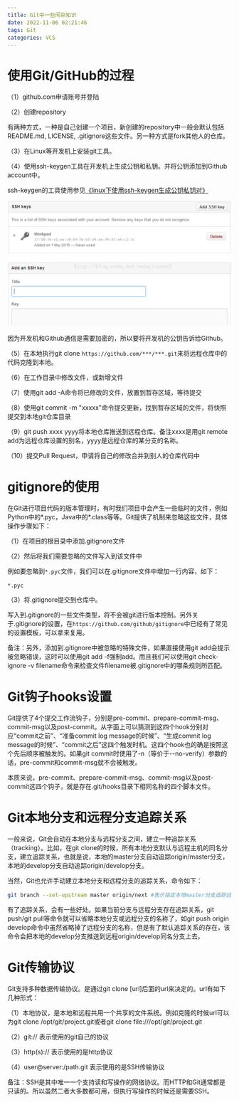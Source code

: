 ```yaml
---
title: Git中一些闲杂知识
date: 2022-11-06 02:21:46
tags: Git
categories: VCS
---
```


# 使用Git/GitHub的过程

（1）github.com申请账号并登陆

（2）创建repository

有两种方式，一种是自己创建一个项目，新创建的repository中一般会默认包括README.md, LICENSE, .gitignore这些文件。另一种方式是fork其他人的仓库。

（3）在Linux等开发机上安装git工具。

（4）使用ssh-keygen工具在开发机上生成公钥和私钥。并将公钥添加到Github account中。

ssh-keygen的工具使用参见[《linux下使用ssh-keygen生成公钥私钥对》](https://blog.csdn.net/wangjianno2/article/details/48402745)

![](/images/git_bkm_1_1.png)

因为开发机和Github通信是需要加密的，所以要将开发机的公钥告诉给Github。

（5）在本地执行git clone `https://github.com/***/***.git`来将远程仓库中的代码克隆到本地。

（6）在工作目录中修改文件，或新增文件

（7）使用git add -A命令将已修改的文件，放置到暂存区域，等待提交

（8）使用git commit -m "xxxxx"命令提交更新，找到暂存区域的文件，将快照提交到本地git仓库目录

（9）git push xxxx yyyy将本地仓库推送到远程仓库。备注xxxx是用git remote add为远程仓库设置的别名，yyyy是远程仓库的某分支的名称。

（10）提交Pull Request，申请将自己的修改合并到别人的仓库代码中

# gitignore的使用

在Git进行项目代码的版本管理时，有时我们项目中会产生一些临时的文件，例如Python中的*.pyc，Java中的*.class等等。Git提供了机制来忽略这些文件，具体操作步骤如下：

（1）在项目的根目录中添加.gitignore文件

（2）然后将我们需要忽略的文件写入到该文件中

例如要忽略到`*.pyc`文件，我们可以在.gitignore文件中增加一行内容，如下：

    *.pyc

（3）将.gitignore提交到仓库中。

写入到.gitignore的一些文件类型，将不会被git进行版本控制。另外关于.gitignore的设置，在`https://github.com/github/gitignore`中已经有了常见的设置模板，可以拿来复用。

备注：另外，添加到.gitignore中被忽略的特殊文件，如果直接使用git add会提示被忽略错误，这时可以使用git add -f强制add。而且我们可以使用git check-ignore -v filename命令来检查文件filename被.gitignore中的哪条规则所匹配。

# Git钩子hooks设置

Git提供了4个提交工作流钩子，分别是pre-commit、prepare-commit-msg、commit-msg以及post-commit。从字面上可以猜测到这四个hook分别对应“commit之前”、“准备commit log message的时候”、“生成commit log message的时候”、“commit之后”这四个触发时机。这四个hook也的确是按照这个先后顺序被触发的。如果git commit时使用了-n（等价于--no-verify）参数的话，pre-commit和commit-msg就不会被触发。

本质来说，pre-commit、prepare-commit-msg、commit-msg以及post-commit这四个钩子，就是存在.git/hooks目录下相同名称的四个脚本文件。

# Git本地分支和远程分支追踪关系

一般来说，Git会自动在本地分支与远程分支之间，建立一种追踪关系（tracking）。比如，在git clone的时候，所有本地分支默认与远程主机的同名分支，建立追踪关系，也就是说，本地的master分支自动追踪origin/master分支，本地的develop分支自动追踪origin/develop分支。

当然，Git也允许手动建立本地分支和远程分支的追踪关系，命令如下：

```bash
git branch --set-upstream master origin/next #表示指定本地master分支追踪远程origin/next分支
```

有了追踪关系，会有一些好处。如果当前分支与远程分支存在追踪关系，git push/git pull等命令就可以省略本地分支或远程分支的名称了，如git push origin develop命令中虽然省略掉了远程分支的名称，但是有了默认追踪关系的存在，该命令会把本地的develop分支推送到远程origin/develop同名分支上去。

# Git传输协议

Git支持多种数据传输协议。是通过git clone [url]后面的url来决定的。url有如下几种形式：

（1）本地协议，是本地和远程共用一个共享的文件系统。例如克隆的时候url可以为git clone /opt/git/project.git或者git clone file:///opt/git/project.git

（2）git://  表示使用的git自己的协议

（3）http(s):// 表示使用的是http协议

（4）user@server:/path.git 表示使用的是SSH传输协议

备注：SSH是其中唯一一个支持读和写操作的网络协议。而HTTP和Git通常都是只读的。所以虽然二者大多数都可用，但执行写操作的时候还是需要SSH。

